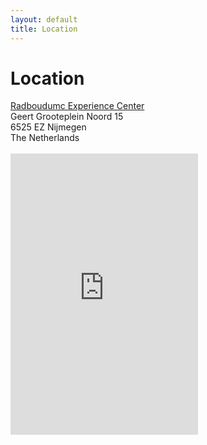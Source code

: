 ```yaml
---
layout: default
title: Location
---
```


# Location

<div class="content a">
    <a href="https://www.radboudumc.nl/over-het-radboudumc/experience-center" target="_blank">
        Radboudumc Experience Center <br>
    </a>
</div>


<div class="content">
Geert Grooteplein Noord 15 <br>
6525 EZ Nijmegen <br>
The Netherlands <br>

<br>
</div>


<div class="map-container">
    <iframe src="https://www.google.com/maps/embed?pb=!1m18!1m12!1m3!1d2466.0150248730324!2d5.860423199999999!3d51.824155999999995!2m3!1f0!2f0!3f0!3m2!1i1024!2i768!4f13.1!3m3!1m2!1s0x47c708f1c080b409%3A0x788b21f43a9e50c!2sGeert%20Grooteplein%20Zuid%2015%2C%206525%20HP%20Nijmegen!5e0!3m2!1snl!2snl!4v1741080845434!5m2!1snl!2snl"  height="450" style="border:0;" allowfullscreen="" loading="lazy" referrerpolicy="no-referrer-when-downgrade"></iframe>

</div>